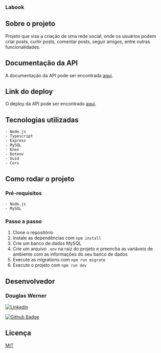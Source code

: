 ### Labook

## Sobre o projeto
Projeto que visa a criação de uma rede social, onde os usuários podem criar posts, curtir posts, comentar posts, seguir amigos, entre outras funcionalidades.

## Documentação da API
A documentação da API pode ser encontrada [aqui](https://documenter.getpostman.com/view/15825729/Tzz7Pq7E).

## Link do deploy
O deploy da API pode ser encontrado [aqui](https://labook-h1rb.onrender.com).

## Tecnologias utilizadas
    - Node.js
    - Typescript
    - Express
    - MySQL
    - Knex
    - Dotenv
    - Uuid
    - Cors

## Como rodar o projeto
### Pré-requisitos
    - Node.js
    - MySQL

### Passo a passo
1. Clone o repositório
2. Instale as dependências com `npm install`
3. Crie um banco de dados MySQL
4. Crie um arquivo `.env` na raiz do projeto e preencha as variáveis de ambiente com as informações do seu banco de dados
5. Execute as migrations com `npm run migrate`
6. Execute o projeto com `npm run dev`


## Desenvolvedor

### Douglas Werner

[![Linkedin](https://img.shields.io/badge/-DouglasWerner-blue?style=flat-square&logo=Linkedin&logoColor=white&link=https://www.linkedin.com/in/douglas-werner/)](https://www.linkedin.com/in/douglas-werner/) 

[![Github Badge](https://img.shields.io/badge/-DouglasWerner-black?style=flat-square&logo=Github&logoColor=white&link=https://github.com/DouglasWerner)](https://github.com/DouglasWerner)
    

## Licença
[MIT](https://choosealicense.com/licenses/mit/)



